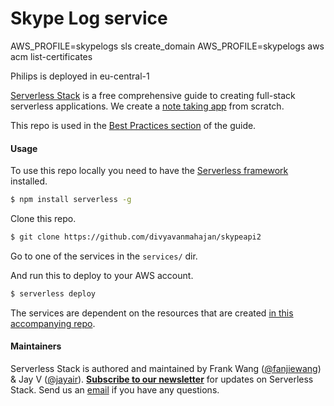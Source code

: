# Skype Log service

AWS_PROFILE=skypelogs sls create_domain
AWS_PROFILE=skypelogs aws acm list-certificates

Philips is deployed in eu-central-1

[Serverless Stack](https://serverless-stack.com) is a free comprehensive guide to creating full-stack serverless applications. We create a [note taking app](https://demo2.serverless-stack.com) from scratch.

This repo is used in the [Best Practices section](https://serverless-stack.com/chapters/best-practices-for-building-serverless-apps.html) of the guide.

#### Usage

To use this repo locally you need to have the [Serverless framework](https://serverless.com) installed.

```bash
$ npm install serverless -g
```

Clone this repo.

```bash
$ git clone https://github.com/divyavanmahajan/skypeapi2
```

Go to one of the services in the `services/` dir.

And run this to deploy to your AWS account.

```bash
$ serverless deploy
```

The services are dependent on the resources that are created [in this accompanying repo](https://github.com/divyavanmahajan/skypeapi2-resources).

#### Maintainers

Serverless Stack is authored and maintained by Frank Wang ([@fanjiewang](https://twitter.com/fanjiewang)) & Jay V ([@jayair](https://twitter.com/jayair)). [**Subscribe to our newsletter**](https://emailoctopus.com/lists/1c11b9a8-1500-11e8-a3c9-06b79b628af2/forms/subscribe) for updates on Serverless Stack. Send us an [email][email] if you have any questions.

[email]: mailto:contact@anoma.ly
